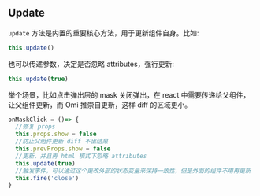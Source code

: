 
## Update

`update` 方法是内置的重要核心方法，用于更新组件自身。比如:

```js
this.update()
```

也可以传递参数，决定是否忽略 attributes，强行更新:

```js
this.update(true)
```

举个场景，比如点击弹出层的 mask 关闭弹出，在 react 中需要传递给父组件，让父组件更新，而 Omi 推崇自更新，这样 diff 的区域更小。

```js
onMaskClick = ()=> {
  //修复 props
  this.props.show = false
  //防止父组件更新 diff 不出结果
  this.prevProps.show = false
  //更新，并且再 html 模式下忽略 attributes
  this.update(true)
  //触发事件，可以通过这个更改外部的状态变量来保持一致性，但是外面的组件不用再更新
  this.fire('close')
}
```